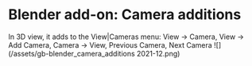 # Blender add-on: Camera additions
In 3D view, it adds to the View|Cameras menu: View → Camera, View → Add Camera, Camera → View, Previous Camera, Next Camera
![](/assets/gb-blender_camera_additions 2021-12.png)
